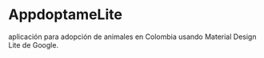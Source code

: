 # AppdoptameLite
aplicación para adopción de animales en Colombia usando Material Design Lite de Google.
